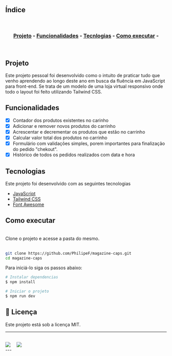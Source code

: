 ## Índice

<br>
<h3 align="center">

[Projeto](#projeto) -
[Funcionalidades](#funcionalidades) -
[Tecnlogias](#tecnologias) -
[Como executar](#como-executar) -
</h3>
<br>

## Projeto

Este projeto pessoal foi desenvolvido como o intuito de praticar tudo que venho aprendendo ao longo deste ano em busca da fluência em JavaScript para front-end. Se trata de um modelo de uma loja virtual responsivo onde todo o layout foi feito utilizando Tailwind CSS.

## Funcionalidades

- [x] Contador dos produtos existentes no carinho
- [x] Adicionar e remover novos produtos do carrinho
- [x] Acrescentar e decrementar os produtos que estão no carrinho
- [x] Calcular valor total dos produtos no carrinho
- [x] Formulário com validações simples, porem importantes  para finalização do pedido "chekout".
- [x] Histórico de todos os pedidos realizados com data e hora

## Tecnologias

Este projeto foi desenvolvido com as seguintes tecnologias
<br>

- [JavaScript](https://developer.mozilla.org/pt-BR/docs/Web/JavaScript)
- [Tailwind CSS](https://tailwindcss.com/)
- [Font Awesome](https://fontawesome.com/)

## Como executar

<br>
Clone o projeto e acesse a pasta do mesmo.
<br>
<br>

```bash
git clone https://github.com/PhilipeF/magazine-caps.git
cd magazine-caps
```

Para iniciá-lo siga os passos abaixo:

```bash
# Instalar dependencias
$ npm install

# Iniciar o projeto
$ npm run dev

```

<h2 id="license">📝 Licença</h2>

Este projeto está sob a licença MIT.

---
<br>
<div style="display: flex;">
  <a href="https://www.linkedin.com/in/philipe-ferreira7/" target="_blank"><img src="https://img.shields.io/badge/-LinkedIn-%230077B5?style=for-the-badge&logo=linkedin&logoColor=white" style="margin-right: 2vw" target="_blank"></a>
  <a href="mailto:philipesferreiraa@gmail.com"><img src="https://img.shields.io/badge/-Gmail-%23333?style=for-the-badge&logo=gmail&logoColor=white" style="margin-right: 2vw" target="_blank"></a>

</div>
---

<br>
